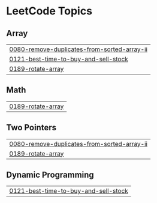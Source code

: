 

<!---LeetCode Topics Start-->
# LeetCode Topics
## Array
|  |
| ------- |
| [0080-remove-duplicates-from-sorted-array-ii](https://github.com/aastha-0711/DSA/tree/master/0080-remove-duplicates-from-sorted-array-ii) |
| [0121-best-time-to-buy-and-sell-stock](https://github.com/aastha-0711/DSA/tree/master/0121-best-time-to-buy-and-sell-stock) |
| [0189-rotate-array](https://github.com/aastha-0711/DSA/tree/master/0189-rotate-array) |
## Math
|  |
| ------- |
| [0189-rotate-array](https://github.com/aastha-0711/DSA/tree/master/0189-rotate-array) |
## Two Pointers
|  |
| ------- |
| [0080-remove-duplicates-from-sorted-array-ii](https://github.com/aastha-0711/DSA/tree/master/0080-remove-duplicates-from-sorted-array-ii) |
| [0189-rotate-array](https://github.com/aastha-0711/DSA/tree/master/0189-rotate-array) |
## Dynamic Programming
|  |
| ------- |
| [0121-best-time-to-buy-and-sell-stock](https://github.com/aastha-0711/DSA/tree/master/0121-best-time-to-buy-and-sell-stock) |
<!---LeetCode Topics End-->